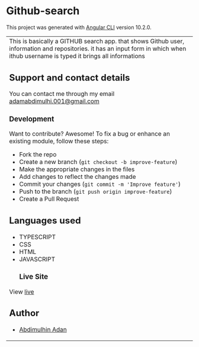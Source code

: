 # Github-search

This project was generated with [Angular CLI](https://github.com/angular/angular-cli) version 10.2.0.
<table>
<tr>
<td>
  This is basically a  GITHUB search app. that shows Github user, information and repositories. it has an input form in which when ithub username is typed it brings all informations

## Support and contact details
You can contact me through my email adamabdimulhi.001@gmail.com

### Development
Want to contribute? Awesome!
To fix a bug or enhance an existing module, follow these steps:
- Fork the repo
- Create a new branch (`git checkout -b improve-feature`)
- Make the appropriate changes in the files
- Add changes to reflect the changes made
- Commit your changes (`git commit -m 'Improve feature'`)
- Push to the branch (`git push origin improve-feature`)
- Create a Pull Request
## Languages used
- TYPESCRIPT
- CSS
- HTML
- JAVASCRIPT
   ### Live Site
View [live](https://github.com/AbdimulhinYussuf3675/Github-search)
## Author
- [Abdimulhin Adan](https://github.com/AbdimulhinYussuf3675)
